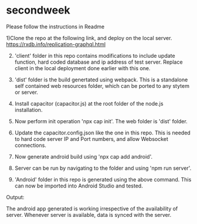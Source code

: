 # secondweek
 Please follow the instructions in Readme
 
 1)Clone the repo at the following link, and deploy on the local server.
 https://rxdb.info/replication-graphql.html

 2) 'client' folder in this repo contains modifications to include update function, hard coded database and ip address of test server. Replace client in the local deployment done earlier with this one.
 
 3) 'dist' folder is the build genertated using webpack. This is a standalone self contained web resources folder, which can be ported to any stytem or server.
 
 4) Install capacitor (capacitor.js) at the root folder of the node.js installation.
 
 5) Now perform init operation 'npx cap init'. The web folder is 'dist' folder.
 
 6) Update the capacitor.config.json like the one in this repo. This is needed to hard code server IP and Port numbers, and allow Websocket connections.
 
 7) Now generate android build using 'npx cap add android'.
 
 8) Server can be run by navigating to the folder and using 'npm run server'.
 
 9) 'Android' folder in this repo is generated using the above command. This can now be imported into Android Studio and tested. 
 
 
 Output:
 
 The android app generated is working irrespective of the availability of server. Whenever server is available, data is synced with the server. 